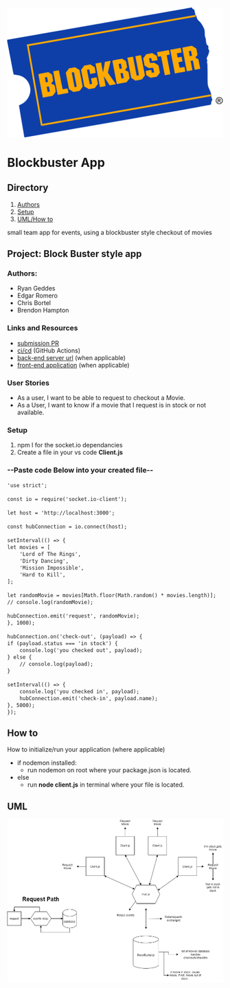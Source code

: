 ![Blockbuster](./assets/img/Blockbuster_logo.svg.png)

# Blockbuster App

## Directory

1. [Authors](###Authors)
2. [Setup](###Setup)
3. [UML/How to](##How-to)

small team app for events, using a blockbuster style checkout of movies



## Project: Block Buster style app

### Authors: 
- Ryan Geddes
- Edgar Romero 
- Chris Bortel 
- Brendon Hampton

### Links and Resources

- [submission PR]()
- [ci/cd](https://github.com/brendon-401-advanced-javascript/blockbuster/actions) (GitHub Actions)
- [back-end server url](http://xyz.com) (when applicable)
- [front-end application](http://xyz.com) (when applicable)

### User Stories

* As a user, I want to be able to request to checkout a Movie.
* As a User, I want to know if a movie that I request is in stock or not available.

### Setup

1. npm I for the socket.io dependancies
2. Create a file in your vs code **Client.js**
### --Paste code Below into your created file--
    'use strict';

    const io = require('socket.io-client');

    let host = 'http://localhost:3000';

    const hubConnection = io.connect(host);

    setInterval(() => {
    let movies = [
        'Lord of The Rings',
        'Dirty Dancing',
        'Mission Impossible',
        'Hard to Kill',
    ];

    let randomMovie = movies[Math.floor(Math.random() * movies.length)];
    // console.log(randomMovie);

    hubConnection.emit('request', randomMovie);
    }, 1000);

    hubConnection.on('check-out', (payload) => {
    if (payload.status === 'in stock') {
        console.log('you checked out', payload);
    } else {
        // console.log(payload);
    }

    setInterval(() => {
        console.log('you checked in', payload);
        hubConnection.emit('check-in', payload.name);
    }, 5000);
    });

    

## How to
 How to initialize/run your application (where applicable)

- if nodemon installed:
    - run nodemon on root where your package.json is located.
- else 
    - run **node client.js** in terminal where your file is located.





## UML


![UML](./assets/img/blockbusterUML.png)

